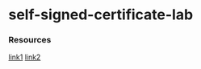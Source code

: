 # self-signed-certificate-lab

### Resources

[link1](https://www.digitalocean.com/community/tutorials/openssl-essentials-working-with-ssl-certificates-private-keys-and-csrs)
[link2](https://www.akadia.com/services/ssh_test_certificate.html)
